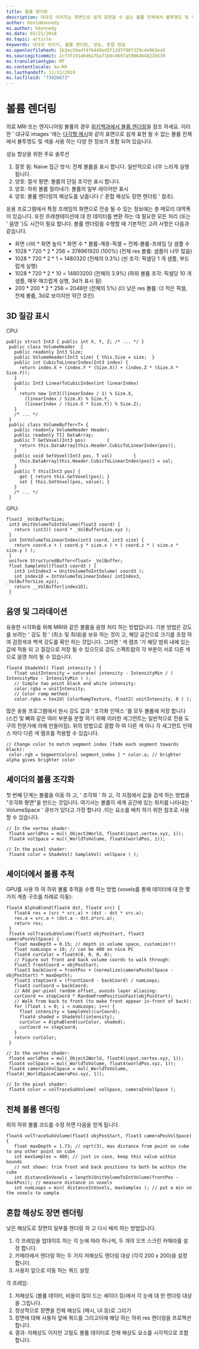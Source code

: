 ```yaml
---
title: 볼륨 렌더링
description: 대규모 이미지는 화면으로 쉽게 표현할 수 없는 볼륨 전체에서 불투명도 및 색이 포함 된 다양 한 정보를 포함 합니다. Windows Mixed Reality 내에서 대규모 이미지를 효율적으로 렌더링 하는 방법에 대해 알아봅니다.
author: KevinKennedy
ms.author: kkennedy
ms.date: 03/21/2018
ms.topic: article
keywords: 대규모 이미지, 볼륨 렌더링, 성능, 혼합 현실
ms.openlocfilehash: 1b3ec59adf4f6449ed3f12d7f98f329c4e963ea5
ms.sourcegitcommit: 2cf3f19146d6a7ba71bbc4697a59064b4822b539
ms.translationtype: MT
ms.contentlocale: ko-KR
ms.lasthandoff: 11/12/2019
ms.locfileid: "73926673"
---
```

# <a name="volume-rendering"></a>볼륨 렌더링

의료 MRI 또는 엔지니어링 볼륨의 경우 [위키백과에서 볼륨 렌더링](https://en.wikipedia.org/wiki/Volume_rendering)을 참조 하세요. 이러한 ' 대규모 images '에는 [다각형 메시](https://en.wikipedia.org/wiki/Polygon_mesh)와 같이 표면으로 쉽게 표현 될 수 없는 볼륨 전체에서 불투명도 및 색을 사용 하는 다양 한 정보가 포함 되어 있습니다.

성능 향상을 위한 주요 솔루션
1. 잘못 됨: Naive 접근 방식: 전체 볼륨을 표시 합니다. 일반적으로 너무 느리게 실행 됩니다.
2. 양호: 절삭 평면: 볼륨의 단일 조각만 표시 합니다.
3. 양호: 하위 볼륨 잘라내기: 볼륨의 일부 레이어만 표시
4. 양호: 볼륨 렌더링의 해상도를 낮춥니다 (' 혼합 해상도 장면 렌더링 ' 참조).

응용 프로그램에서 특정 프레임의 화면으로 전송 될 수 있는 정보에는 총 메모리 대역폭이 있습니다. 또한 프레젠테이션에 대 한 데이터를 변환 하는 데 필요한 모든 처리 (또는 ' 음영 ')도 시간이 필요 합니다. 볼륨 렌더링을 수행할 때 기본적인 고려 사항은 다음과 같습니다.
* 화면 너비 * 화면 높이 * 화면 수 * 볼륨-계층-픽셀 = 전체-볼륨-프레임 당 샘플 수
* 1028 * 720 * 2 * 256 = 378961920 (100%) (전체 res 볼륨: 샘플이 너무 많음)
* 1028 * 720 * 2 * 1 = 1480320 (전체의 0.3%) (씬 조각: 픽셀당 1 개 샘플, 부드럽게 실행)
* 1028 * 720 * 2 * 10 = 14803200 (전체의 3.9%) (하위 볼륨 조각: 픽셀당 10 개 샘플, 매우 매끄럽게 실행, 3d가 표시 됨)
* 200 * 200 * 2 * 256 = 2048만 (전체의 5%) (더 낮은 res 볼륨: 더 적은 픽셀, 전체 볼륨, 3d로 보이지만 약간 흐린)

## <a name="representing-3d-textures"></a>3D 질감 표시

CPU:

```
public struct Int3 { public int X, Y, Z; /* ... */ }
 public class VolumeHeader  {
   public readonly Int3 Size;
   public VolumeHeader(Int3 size) { this.Size = size;  }
   public int CubicToLinearIndex(Int3 index) {
     return index.X + (index.Y * (Size.X)) + (index.Z * (Size.X * Size.Y));
   }
   public Int3 LinearToCubicIndex(int linearIndex)
   {
     return new Int3((linearIndex / 1) % Size.X,
       (linearIndex / Size.X) % Size.Y,
       (linearIndex / (Size.X * Size.Y)) % Size.Z);
   }
   /* ... */
 }
 public class VolumeBuffer<T> {
   public readonly VolumeHeader Header;
   public readonly T[] DataArray;
   public T GetVoxel(Int3 pos)        {
     return this.DataArray[this.Header.CubicToLinearIndex(pos)];
   }
   public void SetVoxel(Int3 pos, T val)        {
     this.DataArray[this.Header.CubicToLinearIndex(pos)] = val;
   }
   public T this[Int3 pos] {
     get { return this.GetVoxel(pos); }
     set { this.SetVoxel(pos, value); }
   }
   /* ... */
 }
```

GPU:

```
float3 _VolBufferSize;
 int3 UnitVolumeToIntVolume(float3 coord) {
   return (int3)( coord * _VolBufferSize.xyz );
 }
 int IntVolumeToLinearIndex(int3 coord, int3 size) {
   return coord.x + ( coord.y * size.x ) + ( coord.z * ( size.x * size.y ) );
 }
 uniform StructuredBuffer<float> _VolBuffer;
 float SampleVol(float3 coord3 ) {
   int3 intIndex3 = UnitVolumeToIntVolume( coord3 );
   int index1D = IntVolumeToLinearIndex( intIndex3, _VolBufferSize.xyz);
   return __VolBuffer[index1D];
 }
```

## <a name="shading-and-gradients"></a>음영 및 그라데이션

유용한 시각화를 위해 MRI와 같은 볼륨을 음영 처리 하는 방법입니다. 기본 방법은 강도를 보려는 ' 강도 창 ' (최소 및 최대)을 보유 하는 것이 고, 해당 공간으로 크기를 조정 하 여 검정색과 백색 강도를 확인 하는 것입니다. 그러면 ' 색 램프 '가 해당 범위 내에 있는 값에 적용 되 고 질감으로 저장 될 수 있으므로 강도 스펙트럼의 각 부분이 서로 다른 색으로 음영 처리 될 수 있습니다.

```
float4 ShadeVol( float intensity ) {
   float unitIntensity = saturate( intensity - IntensityMin / ( IntensityMax - IntensityMin ) );
   // Simple two point black and white intensity:
   color.rgba = unitIntensity;
   // Color ramp method:
   color.rgba = tex2d( ColorRampTexture, float2( unitIntensity, 0 ) );
```

많은 응용 프로그램에서 원시 강도 값과 ' 조각화 인덱스 '를 모두 볼륨에 저장 합니다 (스킨 및 뼈와 같은 여러 부분을 분할 하기 위해 이러한 세그먼트는 일반적으로 전용 도구의 전문가에 의해 만들어짐). 위의 방법으로 결합 하 여 다른 색 이나 각 세그먼트 인덱스 마다 다른 색 램프를 적용할 수 있습니다.

```
// Change color to match segment index (fade each segment towards black):
 color.rgb = SegmentColors[ segment_index ] * color.a; // brighter alpha gives brighter color
```

## <a name="volume-slicing-in-a-shader"></a>셰이더의 볼륨 조각화

첫 번째 단계는 볼륨을 이동 하 고, ' 조각화 ' 하 고, 각 지점에서 값을 검색 하는 방법을 "조각화 평면"을 만드는 것입니다. 여기서는 볼륨이 세계 공간에 있는 위치를 나타내는 ' VolumeSpace ' 큐브가 있다고 가정 합니다 .이는 요소를 배치 하기 위한 참조로 사용할 수 있습니다.

```
// In the vertex shader:
 float4 worldPos = mul(_Object2World, float4(input.vertex.xyz, 1));
 float4 volSpace = mul(_WorldToVolume, float4(worldPos, 1));
```

```
// In the pixel shader:
 float4 color = ShadeVol( SampleVol( volSpace ) );
```

## <a name="volume-tracing-in-shaders"></a>셰이더에서 볼륨 추적

GPU를 사용 하 여 하위 볼륨 추적을 수행 하는 방법 (voxels를 통해 데이터에 대 한 몇 가지 계층 구조를 차례로 이동):

```
float4 AlphaBlend(float4 dst, float4 src) {
   float4 res = (src * src.a) + (dst - dst * src.a);
   res.a = src.a + (dst.a - dst.a*src.a);
   return res;
 }
 float4 volTraceSubVolume(float3 objPosStart, float3 cameraPosVolSpace) {
   float maxDepth = 0.15; // depth in volume space, customize!!!
   float numLoops = 10; // can be 400 on nice PC
   float4 curColor = float4(0, 0, 0, 0);
   // Figure out front and back volume coords to walk through:
   float3 frontCoord = objPosStart;
   float3 backCoord = frontPos + (normalize(cameraPosVolSpace - objPosStart) * maxDepth);
   float3 stepCoord = (frontCoord - backCoord) / numLoops;
   float3 curCoord = backCoord;
   // Add per-pixel random offset, avoids layer aliasing:
   curCoord += stepCoord * RandomFromPositionFast(objPosStart);
   // Walk from back to front (to make front appear in-front of back):
   for (float i = 0; i < numLoops; i++) {
     float intensity = SampleVol(curCoord);
     float4 shaded = ShadeVol(intensity);
     curColor = AlphaBlend(curColor, shaded);
     curCoord += stepCoord;
   }
   return curColor;
 }
```

```
// In the vertex shader:
 float4 worldPos = mul(_Object2World, float4(input.vertex.xyz, 1));
 float4 volSpace = mul(_WorldToVolume, float4(worldPos.xyz, 1));
 float4 cameraInVolSpace = mul(_WorldToVolume, float4(_WorldSpaceCameraPos.xyz, 1));
```

```
// In the pixel shader:
 float4 color = volTraceSubVolume( volSpace, cameraInVolSpace );
```

## <a name="whole-volume-rendering"></a>전체 볼륨 렌더링

위의 하위 볼륨 코드를 수정 하면 다음을 얻게 됩니다.

```
float4 volTraceSubVolume(float3 objPosStart, float3 cameraPosVolSpace) {
   float maxDepth = 1.73; // sqrt(3), max distance from point on cube to any other point on cube
   int maxSamples = 400; // just in case, keep this value within bounds
   // not shown: trim front and back positions to both be within the cube
   int distanceInVoxels = length(UnitVolumeToIntVolume(frontPos - backPos)); // measure distance in voxels
   int numLoops = min( distanceInVoxels, maxSamples ); // put a min on the voxels to sample
```

## <a name="mixed-resolution-scene-rendering"></a>혼합 해상도 장면 렌더링

낮은 해상도로 장면의 일부를 렌더링 하 고 다시 배치 하는 방법입니다.
1. 각 프레임을 업데이트 하는 각 눈에 따라 하나씩, 두 개의 오프 스크린 카메라를 설정 합니다.
2. 카메라에서 렌더링 하는 두 가지 저해상도 렌더링 대상 (각각 200 x 200)을 설정 합니다.
3. 사용자 앞으로 이동 하는 쿼드 설정

각 프레임:
1. 저해상도 (볼륨 데이터, 비용이 많이 드는 셰이더 등)에서 각 눈에 대 한 렌더링 대상을 그립니다.
2. 정상적으로 장면을 전체 해상도 (메시, UI 등)로 그리기
3. 장면에 대해 사용자 앞에 쿼드를 그리고이에 해당 하는 하위 res 렌더링을 프로젝션 합니다.
4. 결과: 저해상도 이지만 고밀도 볼륨 데이터로 전체 해상도 요소를 시각적으로 조합 합니다.
